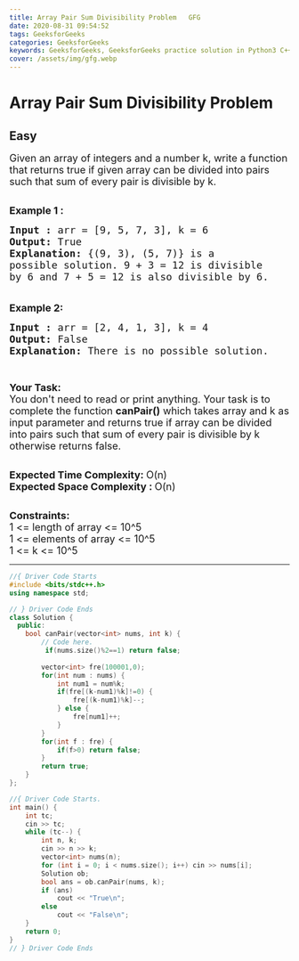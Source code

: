 ```yaml
---
title: Array Pair Sum Divisibility Problem   GFG
date: 2020-08-31 09:54:52
tags: GeeksforGeeks
categories: GeeksforGeeks
keywords: GeeksforGeeks, GeeksforGeeks practice solution in Python3 C++ Java, Array Pair Sum Divisibility Problem - GFG solution
cover: /assets/img/gfg.webp
---
```



# Array Pair Sum Divisibility Problem
## Easy
<div class="problems_problem_content__Xm_eO"><p><span style="font-size:18px">Given an array of integers and a number k, write a function that returns true if given array can be divided into pairs such that sum of every pair is divisible by k.</span><br>
&nbsp;</p>

<p><span style="font-size:18px"><strong>Example 1 :</strong></span></p>

<pre><span style="font-size:18px"><strong>Input : </strong>arr = [9, 5, 7, 3], k = 6
<strong>Output: </strong>True
<strong>Explanation: </strong>{(9, 3), (5, 7)} is a 
possible solution. 9 + 3 = 12 is divisible
by 6 and 7 + 5 = 12 is also divisible by 6.

</span></pre>

<p><span style="font-size:18px"><strong>Example 2:</strong></span></p>

<pre><span style="font-size:18px"><strong>Input : </strong>arr = [2, 4, 1, 3], k = 4
<strong>Output: </strong>False
<strong>Explanation: </strong>There is no possible solution.</span>
</pre>

<p>&nbsp;</p>

<p><span style="font-size:18px"><strong>Your Task:</strong><br>
You don't need to read or print anything. Your task is to complete the function&nbsp;<strong>canPair()</strong>&nbsp;which takes array and k as input parameter and returns true if array can be divided into pairs such that sum of every pair is divisible by k otherwise returns false.</span><br>
&nbsp;</p>

<p><span style="font-size:18px"><strong>Expected Time Complexity:&nbsp;</strong>O(n)<br>
<strong>Expected Space Complexity :&nbsp;</strong>O(n)</span><br>
&nbsp;</p>

<p><span style="font-size:18px"><strong>Constraints:</strong><br>
1 &lt;= length of array &lt;= 10^5<br>
1 &lt;= elements of array &lt;= 10^5<br>
1 &lt;= k &lt;= 10^5</span></p>
</div>

---




```cpp
//{ Driver Code Starts
#include <bits/stdc++.h>
using namespace std;

// } Driver Code Ends
class Solution {
  public:
    bool canPair(vector<int> nums, int k) {
        // Code here.
         if(nums.size()%2==1) return false;
        
        vector<int> fre(100001,0);
        for(int num : nums) {
            int num1 = num%k;
            if(fre[(k-num1)%k]!=0) {
                fre[(k-num1)%k]--;
            } else {
                fre[num1]++;
            }
        }
        for(int f : fre) {
            if(f>0) return false;
        }
        return true;
    }
};

//{ Driver Code Starts.
int main() {
    int tc;
    cin >> tc;
    while (tc--) {
        int n, k;
        cin >> n >> k;
        vector<int> nums(n);
        for (int i = 0; i < nums.size(); i++) cin >> nums[i];
        Solution ob;
        bool ans = ob.canPair(nums, k);
        if (ans)
            cout << "True\n";
        else
            cout << "False\n";
    }
    return 0;
}
// } Driver Code Ends
```
